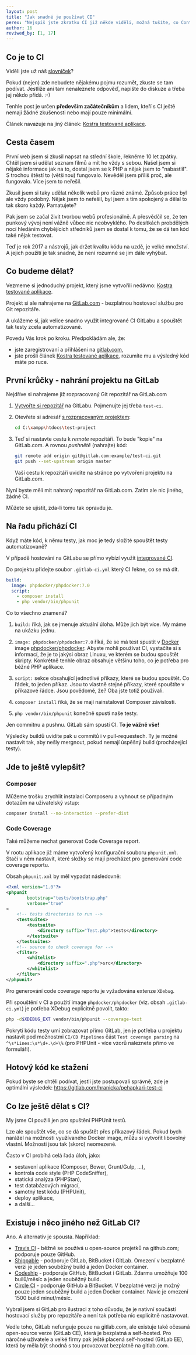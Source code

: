 ```yaml
---
layout: post
title: "Jak snadné je používat CI"
perex: "Nejspíš jste zkratku CI již někde viděli, možná tušíte, co Continuous Integration znamená. Chcete vědět, jak snadno CI používat na vašich projektech? Pak čtěte dále."
author: 16
reviwed_by: [1, 17]
---
```


## Co je to CI

Viděli jste už náš [slovníček](https://pehapkari.cz/slovnicek/#ci)?

Pokud (nejen) zde nebudete nějakému pojmu rozumět, zkuste se tam podívat. Jestliže ani tam nenaleznete odpověď, napište do diskuze a třeba jej někdo přidá. :-)

Tenhle post je určen **především začátečníkům** a lidem, kteří s CI ještě nemají žádné zkušenosti nebo mají pouze minimální.

Článek navazuje na jiný článek: [Kostra testované aplikace](https://pehapkari.cz/blog/2017/02/27/kostra-testovane-aplikace/).

## Cesta časem

První web jsem si zkusil napsat na střední škole, řekněme 10 let zpátky. Chtěl jsem si udělat seznam filmů a mít ho vždy s sebou. Našel jsem si nějaké informace jak na to, dostal jsem se k PHP a nějak jsem to "nabastlil". S trochou štěstí to (většinou) fungovalo. Nevěděl jsem příliš proč, ale fungovalo. Více jsem to neřešil.

Zkusil jsem si taky udělat několik webů pro různé známé. Způsob práce byl ale vždy podobný. Nějak jsem to neřešil, byl jsem s tím spokojený a dělal to tak skoro každý. Pamatujete?

Pak jsem se začal živit tvorbou webů profesionálně. A přesvědčil se, že ten punkový vývoj není vážně vůbec nic neobvyklého. Po desítkách probdělých nocí hledáním chybějících středníků jsem se dostal k tomu, že se dá ten kód také nějak testovat.

Teď je rok 2017 a nástrojů, jak držet kvalitu kódu na uzdě, je velké množství. A jejich použití je tak snadné, že není rozumné se jim dále vyhýbat.

## Co budeme dělat?

Vezmeme si jednoduchý projekt, který jsme vytvořili nedávno: [Kostra testované aplikace](https://pehapkari.cz/blog/2017/02/27/kostra-testovane-aplikace/).

Projekt si ale nahrajeme na [GitLab.com](https://gitlab.com/) - bezplatnou hostovací službu pro Git repozitáře.

A ukážeme si, jak velice snadno využít integrované CI GitLabu a spouštět tak testy zcela automatizovaně.

Povedu Vás krok po kroku. Předpokládám ale, že:

* jste zaregistrovaní a přihlášeni na [gitlab.com](https://gitlab.com/),
* jste prošli článek [Kostra testované aplikace](https://pehapkari.cz/blog/2017/02/27/kostra-testovane-aplikace/), rozumíte mu a výsledný kód máte po ruce.

## První krůčky - nahrání projektu na GitLab

Nejdříve si nahrajeme již rozpracovaný Git repozitář na GitLab.com

1. [Vytvořte si repozitář](https://gitlab.com/projects/new) na GitLabu. Pojmenujte jej třeba `test-ci`.

2. Otevřete si adresář [s rozpracovaným projektem](https://pehapkari.cz/blog/2017/02/27/kostra-testovane-aplikace/):

    ```bash
    cd C:\xampp\htdocs\test-project
    ```

3. Teď si nastavte cestu k *remote* repozitáři. To bude "kopie" na GitLab.com. A rovnou *pushnětě* (nahrajte) kód:

    ```bash
    git remote add origin git@gitlab.com:example/test-ci.git
    git push --set-upstream origin master

    ```

    Vaší cestu k repozitáři uvidíte na stránce po vytvoření projektu na GitLab.com.

Nyní byste měli mít nahraný repozitář na GitLab.com. Zatím ale nic jiného, žádné CI.

Můžete se ujistit, zda-li tomu tak opravdu je.

## Na řadu přichází CI

Když máte kód, k němu testy, jak moc je tedy složité spouštět testy automatizovaně?

V případě hostování na GitLabu se přímo vybízí využít [integrované CI](https://about.gitlab.com/gitlab-ci/).

Do projektu přidejte soubor `.gitlab-ci.yml` který CI řekne, co se má dít.

```yaml
build:
  image: phpdocker/phpdocker:7.0
  script:
    - composer install
    - php vendor/bin/phpunit

```

Co to všechno znamená?

1. `build:` říká, jak se jmenuje aktuální úloha. Může jich být více. My máme na ukázku jednu.

2. `image: phpdocker/phpdocker:7.0` říká, že se má test spustit v [Docker](https://www.docker.com/what-docker) image [phpdocker/phpdocker](https://hub.docker.com/r/phpdocker/phpdocker/). Abyste mohli používat CI, vystačíte si s informací, že je to jakýsi obraz Linuxu, ve kterém se budou spouštět skripty. Konkrétně tenhle obraz obsahuje většinu toho, co je potřeba pro běžné PHP aplikace.

3. `script:` sekce obsahující jednotlivé příkazy, které se budou spouštět. Co řádek, to jeden příkaz. Jsou to vlastně stejné příkazy, které spouštíte v příkazové řádce. Jsou povědomé, že? Oba jste totiž používali.

4. `composer install` říká, že se mají nainstalovat Composer závislosti.

5. `php vendor/bin/phpunit` konečně spustí naše testy.

Jen commitnu a pushnu. GitLab sám spustí CI. **To je vážně vše!**

Výsledky buildů uvidíte pak u commitů i v pull-requestech. Ty je možné nastavit tak, aby nešly mergnout, pokud nemají úspěšný build (procházející testy).

## Jde to ještě vylepšit?

### Composer

Můžeme trošku zrychlit instalaci Composeru a vyhnout se případným dotazům na uživatelský vstup:

```bash
composer install --no-interaction --prefer-dist
```

### Code Coverage

Také můžeme nechat generovat Code Coverage report.

V rootu aplikace již máme vytvořený konfigurační souboru `phpunit.xml`. Stačí v něm nastavit, které složky se mají procházet pro generování code coverage reportu.

Obsah `phpunit.xml` by měl vypadat následovně:

```xml
<?xml version="1.0"?>
<phpunit
        bootstrap="tests/bootstrap.php"
        verbose="true"
>
    <!-- tests directories to run -->
    <testsuites>
        <testsuite>
            <directory suffix="Test.php">tests</directory>
        </testsuite>
    </testsuites>
    <!-- source to check coverage for -->
    <filter>
        <whitelist>
            <directory suffix=".php">src</directory>
        </whitelist>
    </filter>
</phpunit>

```

Pro generování code coverage reportu je vyžadována extenze `XDebug`.

Při spouštění v CI a použití image `phpdocker/phpdocker` (viz. obsah `.gitlab-ci.yml`) je potřeba XDebug explicitně povolit, takto:

```bash
php -d$XDEBUG_EXT vendor/bin/phpunit --coverage-text
```

Pokrytí kódu testy umí zobrazovat přímo GitLab, jen je potřeba u projektu nastavit pod možnostmi `CI/CD Pipelines` část `Test coverage parsing` na `^\s*Lines:\s*\d+.\d+\%` (pro PHPUnit - více vzorů naleznete přímo ve formuláři).

## Hotový kód ke stažení

Pokud byste se chtěli podívat, jestli jste postupovali správně, zde je optimální výsledek:
https://gitlab.com/hranicka/pehapkari-test-ci

## Co lze ještě dělat s CI?

My jsme CI použili jen pro spuštění PHPUnit testů.

Lze ale spouštět vše, co se dá spuštět přes příkazový řádek. Pokud bych narážel na možnosti využívaného Docker image, můžu si vytvořit libovolný vlastní. Možnosti jsou tak (skoro) neomezené.

Často v CI probíhá celá řada úloh, jako:

* sestavení aplikace (Composer, Bower, Grunt/Gulp, ...),
* kontrola code style (PHP CodeSniffer),
* statická analýza (PHPStan),
* test databázových migrací,
* samotný test kódu (PHPUnit),
* deploy aplikace,
* a další...

## Existuje i něco jiného než GitLab CI?

Ano. A alternativ je spousta. Například:

* [Travis CI](https://travis-ci.org/) - běžně se používá u open-source projetků na github.com; podporuje pouze GitHub.
* [Shippable](https://app.shippable.com/) - podporuje GitLab, BitBucket i GitLab. Omezení v bezplatné verzi je jeden souběžný build a jeden Docker container.
* [Codeship](http://codeship.com/) - podporuje GitHub, BitBucket i GitLab. Zdarma umožňuje 100 builů/měsíc a jeden souběžný build.
* [Circle CI](http://circleci.com/) - podporuje GitHub a BitBucket. V bezplatné verzi je možný pouze jeden souběžný build a jeden Docker container. Navíc je omezení 1500 build minut/měsíc.

Vybral jsem si GitLab pro ilustraci z toho důvodu, že je nativní součástí hostovací služby pro repozitáře a není tak potřeba nic explicitně nastavovat.

Vedle toho, GitLab nefunguje pouze na gitlab.com, ale existuje také očesaná open-source verze (GitLab CE), která je bezplatná a self-hosted. Pro náročné uživatele a velké firmy pak ještě placená self-hosted (GitLab EE), která by měla být shodná s tou provozovat bezplatně na gitlab.com.
